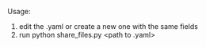 Usage:
1) edit the .yaml or create a new one with the same fields
2) run python share_files.py <path to .yaml>




